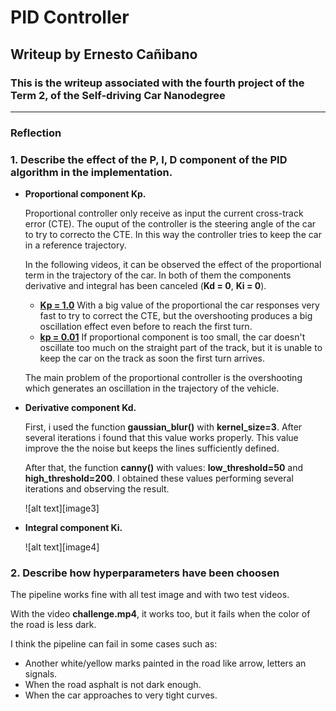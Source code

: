 # **PID Controller** 

## Writeup by Ernesto Cañibano

### This is the writeup associated with the fourth project of the Term 2, of the Self-driving Car Nanodegree


---

### Reflection

### 1. Describe the effect of the P, I, D component of the PID algorithm in the implementation.


* **Proportional component Kp.**

  Proportional controller only receive as input the current cross-track error (CTE). 
  The ouput of the controller is the steering angle of the car to try to correcto the CTE. 
  In this way the controller tries to keep the car in a reference trajectory.
  
  In the following videos, it can be observed the effect of the proportional term in the trajectory of the car.
  In both of them the components derivative and integral has been canceled (**Kd = 0**, **Ki = 0**).
  *  [**Kp = 1.0**](videos/kp=1.0_ki=0.0_kd=0.0.mp4) With a big value of the proportional the car responses very fast
  to try to correct the CTE, but the overshooting produces a big oscillation effect even before to reach the first turn. 
  *  [**kp = 0.01**](videos/kp=0.001_ki=0.0_kd=0.0.mp4) If proportional component is too small, the car doesn't oscillate
  too much on the straight part of the track, but it is unable to keep the car on the track as soon the first turn arrives.
 
  The main problem of the proportional controller is the overshooting which generates an oscillation in the trajectory
  of the vehicle.

* **Derivative component Kd.**  

  First, i used the function **gaussian_blur()** with **kernel_size=3**. After several iterations i found that this value works properly. This value improve the the noise but keeps the lines sufficiently defined.

  After that, the function **canny()** with values: **low_threshold=50** and **high_threshold=200**. I obtained these values performing several iterations and observing the result.

  ![alt text][image3]

* **Integral component Ki.**

  ![alt text][image4]
  

### 2. Describe how hyperparameters have been choosen


The pipeline works fine with all test image and with two test videos.  

With the video **challenge.mp4**, it works too, but it fails when the color of the road is less dark. 

I think the pipeline can fail in some cases such as:
* Another white/yellow marks painted in the road like arrow, letters an signals.
* When the road asphalt is not dark enough.
* When the car approaches to very tight curves.


